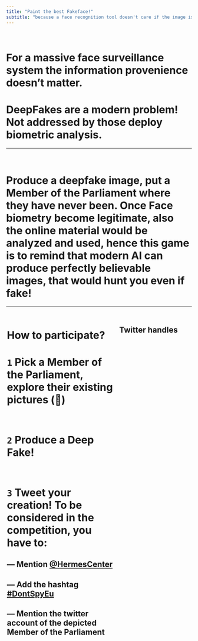 ```yaml
---
title: "Paint the best Fakeface!"
subtitle: "because a face recognition tool doesn't care if the image is actually true"
---
```


<br>

# For **a massive face surveillance system** the information provenience doesn’t matter.
# **DeepFakes are a modern problem**! Not addressed by those deploy biometric analysis.

---
<br>

# Produce a deepfake image, **put a Member of the Parliament where they have never been**. Once Face biometry become legitimate, also the online material would be analyzed and used, hence this game is to remind that modern AI can produce perfectly believable images, that would hunt you even if fake!

---

<style>
.grid-container {
  display: grid;
  justify-content: space-evenly;
  grid-template-columns: 60% 40%; /*Make the grid smaller than the container*/
  gap: 5px;
  padding: 2px;
}
.grid-container > div {
  padding: 5px 0;
}
.country--wrap {
  padding-top: 5px;
  font-size: 1.2em;
  text-align: right;
}
.mep--info {
  line-height: 1.2em;
  font-size: 0.8em;
}
.twlink {
  font-weight: 600;
}
.camera {
  font-size: 1.5em;
}
.twlink:hover {
  background-color: '#25D0C8';
  text-color: black;
}
</style>

<div class="grid-container">

  <div>
    <h1><strong>How to participate?</strong></h1>
    <h1>
      <code>1</code> Pick a Member of the Parliament, explore their existing pictures (📸)
    </h1>
    <br>
    <h1>
      <code>2</code> Produce a Deep Fake!
    </h1>
    <br>
    <h1>
      <code>3</code> 
      Tweet your creation! To be considered in the competition, you have to: 
    </h1>
    <h2>
      — <strong>Mention</strong>
      <a href="https://twitter.com/HermesCenter" target=_blank>@HermesCenter</a>
    </h2>
    <h2>
      — Add the <strong>hashtag</strong>
      <a href="https://twitter.com/search?q=%23dontspyeu" target=_blank>#DontSpyEu</a>
    </h2>
    <h2>
       — <strong>Mention</strong> the twitter account of the depicted Member of the Parliament
    </h2>
  </div>

  <div>
    <h2>Twitter handles</h2>
    <div id="twitter-container">
    </div>
  </div>

</div>

<script type="text/javascript">

function buildThing() {
    let inj ="";
    /* iterating over EUMS guarantee alphabetic order */
    _.each(EUMS, (emoji, ms) => {
        const list = blob[ms];

        inj += `<p class="country--wrap">${emoji} ${ms}`;
        _.each(list, (mep) => {
            inj += `<p class="mep--info">
               <a title="Search Images of ${mep.name}" class="camera" href="https://duckduckgo.com/?q=${mep.name}&iax=images&ia=images">📸</a>
               ${mep.name}
               <a title="Open twitter" class="twlink" href="https://www.twitter.com${mep.href}" target=_blank>${mep.twitter}</a>
            </p>`;
        });
        inj += `</p>`;
    })
    $("#twitter-container").html(inj);
}

  window.addEventListener('load', buildThing);

  const EUMS = {
    'Austria': "🇦🇹",
    'Belgium': "🇧🇪",
    'Bulgaria': "🇧🇬",
    'Croatia': "🇭🇷",
    'Cyprus': "🇨🇾",
    'Czechia': "🇨🇿",
    'Denmark': "🇩🇰",
    'Estonia': "🇪🇪",
    'Finland': "🇫🇮",
    'France': "🇫🇷",
    'Germany': "🇩🇪",
    'Greece': "🇬🇷",
    'Hungary': "🇭🇺",
    'Ireland': "🇮🇪",
    'Italy': "🇮🇹",
    'Latvia': "🇱🇻",
    'Lithuania': "🇱🇹",
    'Luxembourg': "🇱🇺",
    'Malta': "🇲🇹",
    'Netherlands': "🇳🇱",
    'Poland': "🇵🇱",
    'Portugal': "🇵🇹",
    'Romania': "🇷🇴",
    'Slovakia': "🇸🇰",
    'Slovenia': "🇸🇮",
    'Spain': "🇪🇸",
    'Sweden': "🇸🇪"
  };

const blob = {"Belgium":[{"name":"Maria ARENA","nation":"Belgium","party":"Parti Socialiste","twitter":"@Mariearenaps","href":"/Mariearenaps"},{"name":"Pascal ARIMONT","nation":"Belgium","party":"Christlich Soziale Partei","twitter":"@pascal_arimont","href":"/pascal_arimont"},{"name":"Marc BOTENGA","nation":"Belgium","party":"Parti du Travail de Belgique","twitter":"@botengam","href":"/botengam"},{"name":"Saskia BRICMONT","nation":"Belgium","party":"Ecologistes Confédérés pour l'Organisation de Luttes Originales","twitter":"@bricmontsaskia","href":"/bricmontsaskia"},{"name":"Cindy FRANSSEN","nation":"Belgium","party":"Christen-Democratisch & Vlaams","twitter":"@franssencindy","href":"/franssencindy"},{"name":"Assita KANKO","nation":"Belgium","party":"Nieuw-Vlaamse Alliantie","twitter":"@assita_kanko","href":"/assita_kanko"},{"name":"Benoît LUTGEN","nation":"Belgium","party":"Les Engagés","twitter":"@BenoitLutgen","href":"/BenoitLutgen"},{"name":"Sara MATTHIEU","nation":"Belgium","party":"Groen","twitter":"@msaraswati","href":"/msaraswati"},{"name":"Frédérique RIES","nation":"Belgium","party":"Mouvement Réformateur","twitter":"@Frederiqueries","href":"/Frederiqueries"},{"name":"Marc TARABELLA","nation":"Belgium","party":"Parti Socialiste","twitter":"@marctarabella","href":"/marctarabella"},{"name":"Tom VANDENKENDELAERE","nation":"Belgium","party":"Christen-Democratisch & Vlaams","twitter":"@tomvdkendelaere","href":"/tomvdkendelaere"},{"name":"Hilde VAUTMANS","nation":"Belgium","party":"Open Vlaamse Liberalen en Democraten","twitter":"@hildevautmans","href":"/hildevautmans"},{"name":"Guy VERHOFSTADT","nation":"Belgium","party":"Open Vlaamse Liberalen en Democraten","twitter":"@GuyVerhofstadt","href":"/GuyVerhofstadt"}],"Bulgaria":[{"name":"Asim ADEMOV","nation":"Bulgaria","party":"Citizens for European Development of Bulgaria","twitter":"@AdemovAsim","href":"/AdemovAsim"},{"name":"Angel DZHAMBAZKI","nation":"Bulgaria","party":"VMRO","twitter":"@djambazki","href":"/djambazki"},{"name":"Radan KANEV","nation":"Bulgaria","party":"Democrats for Strong Bulgaria","twitter":"@rmkanev","href":"/rmkanev"},{"name":"Andrey KOVATCHEV","nation":"Bulgaria","party":"Citizens for European Development of Bulgaria","twitter":"@andreykovatchev","href":"/andreykovatchev"},{"name":"Ilhan KYUCHYUK","nation":"Bulgaria","party":"Movement for Rights and Freedoms","twitter":"@ilhankyuchyuk","href":"/ilhankyuchyuk"},{"name":"Eva MAYDELL","nation":"Bulgaria","party":"Citizens for European Development of Bulgaria","twitter":"@EvaMaydell","href":"/EvaMaydell"},{"name":"Andrey NOVAKOV","nation":"Bulgaria","party":"Citizens for European Development of Bulgaria","twitter":"@andreynovakov","href":"/andreynovakov"},{"name":"Tsvetelina PENKOVA","nation":"Bulgaria","party":"Bulgarian Socialist Party","twitter":"@tsvetypenkova","href":"/tsvetypenkova"},{"name":"Emil RADEV","nation":"Bulgaria","party":"Citizens for European Development of Bulgaria","twitter":"@emil_radev","href":"/emil_radev"},{"name":"Sergei STANISHEV","nation":"Bulgaria","party":"Bulgarian Socialist Party","twitter":"@SergeiStanishev","href":"/SergeiStanishev"}],"Czechia":[{"name":"Martina DLABAJOVÁ","nation":"Czechia","party":"ANO 2011","twitter":"@Mdlabajova","href":"/Mdlabajova"},{"name":"Markéta GREGOROVÁ","nation":"Czechia","party":"PIRÁTI","twitter":"@MarketkaG","href":"/MarketkaG"},{"name":"Ondřej KNOTEK","nation":"Czechia","party":"ANO 2011","twitter":"@KnotekOndrej","href":"/KnotekOndrej"},{"name":"Marcel KOLAJA","nation":"Czechia","party":"PIRÁTI","twitter":"@piratkolaja","href":"/piratkolaja"},{"name":"Luděk NIEDERMAYER","nation":"Czechia","party":"TOP 09 a Starostové","twitter":"@LudekNie","href":"/LudekNie"},{"name":"Mikuláš PEKSA","nation":"Czechia","party":"PIRÁTI","twitter":"@vonpecka","href":"/vonpecka"},{"name":"Stanislav POLČÁK","nation":"Czechia","party":"Starostové a nezávisli","twitter":"@stanislavpolcak","href":"/stanislavpolcak"},{"name":"Jiří POSPÍŠIL","nation":"Czechia","party":"TOP 09 a Starostové","twitter":"@Pospisil_Jiri","href":"/Pospisil_Jiri"},{"name":"Michaela ŠOJDROVÁ","nation":"Czechia","party":"Křesťanská a demokratická unie - Československá strana lidová","twitter":"@msojdrova","href":"/msojdrova"},{"name":"Alexandr VONDRA","nation":"Czechia","party":"Občanská demokratická strana","twitter":"@alexandrvondra","href":"/alexandrvondra"},{"name":"Veronika VRECIONOVÁ","nation":"Czechia","party":"Občanská demokratická strana","twitter":"@vrecionova","href":"/vrecionova"},{"name":"Jan ZAHRADIL","nation":"Czechia","party":"Občanská demokratická strana","twitter":"@ZahradilJan","href":"/ZahradilJan"},{"name":"Tomáš ZDECHOVSKÝ","nation":"Czechia","party":"Křesťanská a demokratická unie - Československá strana lidová","twitter":"@TomasZdechovsky","href":"/TomasZdechovsky"}],"Denmark":[{"name":"Margrete AUKEN","nation":"Denmark","party":"Socialistisk Folkeparti","twitter":"@MargreteAuken","href":"/MargreteAuken"},{"name":"Niels FUGLSANG","nation":"Denmark","party":"Socialdemokratiet","twitter":"@NielsFuglsang","href":"/NielsFuglsang"},{"name":"Morten LØKKEGAARD","nation":"Denmark","party":"Venstre, Danmarks Liberale Parti","twitter":"@loekkegaard_mep","href":"/loekkegaard_mep"},{"name":"Karen MELCHIOR","nation":"Denmark","party":"Independent","twitter":"@karmel80","href":"/karmel80"},{"name":"Kira Marie PETER-HANSEN","nation":"Denmark","party":"Socialistisk Folkeparti","twitter":"@kira_mph","href":"/kira_mph"},{"name":"Morten PETERSEN","nation":"Denmark","party":"Det Radikale Venstre","twitter":"@mortenhelveg","href":"/mortenhelveg"},{"name":"Christel SCHALDEMOSE","nation":"Denmark","party":"Socialdemokratiet","twitter":"@SchaldemoseMEP","href":"/SchaldemoseMEP"},{"name":"Nikolaj VILLUMSEN","nation":"Denmark","party":"Enhedslisten","twitter":"@nvillumsen","href":"/nvillumsen"},{"name":"Marianne VIND","nation":"Denmark","party":"Socialdemokratiet","twitter":"@mariannevind","href":"/mariannevind"},{"name":"Anders VISTISEN","nation":"Denmark","party":"Dansk Folkeparti","twitter":"@andersvistisen","href":"/andersvistisen"},{"name":"Pernille WEISS","nation":"Denmark","party":"Det Konservative Folkeparti","twitter":"@WeissPernille","href":"/WeissPernille"}],"Germany":[{"name":"Christine ANDERSON","nation":"Germany","party":"Alternative für Deutschland","twitter":"@andersonafdmdep","href":"/andersonafdmdep"},{"name":"Rasmus ANDRESEN","nation":"Germany","party":"Bündnis 90/Die Grünen","twitter":"@RasmusAndresen","href":"/RasmusAndresen"},{"name":"Katarina BARLEY","nation":"Germany","party":"Sozialdemokratische Partei Deutschlands","twitter":"@KATARINABARLEY","href":"/KATARINABARLEY"},{"name":"Gunnar BECK","nation":"Germany","party":"Alternative für Deutschland","twitter":"@gunnar_beck","href":"/gunnar_beck"},{"name":"Nicola BEER","nation":"Germany","party":"Freie Demokratische Partei","twitter":"@nicolabeerfdp","href":"/nicolabeerfdp"},{"name":"Hildegard BENTELE","nation":"Germany","party":"Christlich Demokratische Union Deutschlands","twitter":"@hildebentele","href":"/hildebentele"},{"name":"Lars Patrick BERG","nation":"Germany","party":"Bündnis Deutschland","twitter":"@L_P_Berg","href":"/L_P_Berg"},{"name":"Stefan BERGER","nation":"Germany","party":"Christlich Demokratische Union Deutschlands","twitter":"@DrStefanBerger","href":"/DrStefanBerger"},{"name":"Michael BLOSS","nation":"Germany","party":"Bündnis 90/Die Grünen","twitter":"@micha_bloss","href":"/micha_bloss"},{"name":"Damian BOESELAGER","nation":"Germany","party":"Volt","twitter":"@d_boeselager","href":"/d_boeselager"},{"name":"Karolin BRAUNSBERGER-REINHOLD","nation":"Germany","party":"Christlich Demokratische Union Deutschlands","twitter":"@kbr_europa","href":"/kbr_europa"},{"name":"Patrick BREYER","nation":"Germany","party":"Piratenpartei Deutschland","twitter":"@echo_pbreyer","href":"/echo_pbreyer"},{"name":"Delara BURKHARDT","nation":"Germany","party":"Sozialdemokratische Partei Deutschlands","twitter":"@delarabur","href":"/delarabur"},{"name":"Martin BUSCHMANN","nation":"Germany","party":"Independent","twitter":"@buschmannmartin","href":"/buschmannmartin"},{"name":"Daniel CASPARY","nation":"Germany","party":"Christlich Demokratische Union Deutschlands","twitter":"@caspary","href":"/caspary"},{"name":"Anna CAVAZZINI","nation":"Germany","party":"Bündnis 90/Die Grünen","twitter":"@anna_cavazzini","href":"/anna_cavazzini"},{"name":"Özlem DEMIREL","nation":"Germany","party":"DIE LINKE.","twitter":"@oezlemademirel","href":"/oezlemademirel"},{"name":"Christian DOLESCHAL","nation":"Germany","party":"Christlich-Soziale Union in Bayern e.V.","twitter":"@doleschal","href":"/doleschal"},{"name":"Lena DÜPONT","nation":"Germany","party":"Christlich Demokratische Union Deutschlands","twitter":"@lenaduepontmdep","href":"/lenaduepontmdep"},{"name":"Matthias ECKE","nation":"Germany","party":"Sozialdemokratische Partei Deutschlands","twitter":"@MattEcke","href":"/MattEcke"},{"name":"Christian EHLER","nation":"Germany","party":"Christlich Demokratische Union Deutschlands","twitter":"@mep_ehler","href":"/mep_ehler"},{"name":"Cornelia ERNST","nation":"Germany","party":"DIE LINKE.","twitter":"@ernstcornelia","href":"/ernstcornelia"},{"name":"Engin EROGLU","nation":"Germany","party":"Freie Wähler","twitter":"@engineroglu_fw","href":"/engineroglu_fw"},{"name":"Ismail ERTUG","nation":"Germany","party":"Sozialdemokratische Partei Deutschlands","twitter":"@IsmailErtug","href":"/IsmailErtug"},{"name":"Markus FERBER","nation":"Germany","party":"Christlich-Soziale Union in Bayern e.V.","twitter":"@MarkusFerber","href":"/MarkusFerber"},{"name":"Romeo FRANZ","nation":"Germany","party":"Bündnis 90/Die Grünen","twitter":"@romeofranz1","href":"/romeofranz1"},{"name":"Daniel FREUND","nation":"Germany","party":"Bündnis 90/Die Grünen","twitter":"@daniel_freund","href":"/daniel_freund"},{"name":"Michael GAHLER","nation":"Germany","party":"Christlich Demokratische Union Deutschlands","twitter":"@gahler_michael","href":"/gahler_michael"},{"name":"Malte GALLÉE","nation":"Germany","party":"Bündnis 90/Die Grünen","twitter":"@galleerie","href":"/galleerie"},{"name":"Alexandra GEESE","nation":"Germany","party":"Bündnis 90/Die Grünen","twitter":"@alexandrageese","href":"/alexandrageese"},{"name":"Helmut GEUKING","nation":"Germany","party":"Familien-Partei Deutschlands","twitter":"@GeukingHelmut","href":"/GeukingHelmut"},{"name":"Andreas GLÜCK","nation":"Germany","party":"Freie Demokratische Partei","twitter":"@andi_glueck","href":"/andi_glueck"},{"name":"Svenja HAHN","nation":"Germany","party":"Freie Demokratische Partei","twitter":"@svenja_hahn","href":"/svenja_hahn"},{"name":"Henrike HAHN","nation":"Germany","party":"Bündnis 90/Die Grünen","twitter":"@henrikehahn","href":"/henrikehahn"},{"name":"Martin HÄUSLING","nation":"Germany","party":"Bündnis 90/Die Grünen","twitter":"@MartinHaeusling","href":"/MartinHaeusling"},{"name":"Monika HOHLMEIER","nation":"Germany","party":"Christlich-Soziale Union in Bayern e.V.","twitter":"@mhohlmeier","href":"/mhohlmeier"},{"name":"Peter JAHR","nation":"Germany","party":"Christlich Demokratische Union Deutschlands","twitter":"@peter_jahr","href":"/peter_jahr"},{"name":"Ska KELLER","nation":"Germany","party":"Bündnis 90/Die Grünen","twitter":"@SkaKeller","href":"/SkaKeller"},{"name":"Moritz KÖRNER","nation":"Germany","party":"Freie Demokratische Partei","twitter":"@moritzkoerner","href":"/moritzkoerner"},{"name":"Maximilian KRAH","nation":"Germany","party":"Alternative für Deutschland","twitter":"@krahmax","href":"/krahmax"},{"name":"Joachim KUHS","nation":"Germany","party":"Alternative für Deutschland","twitter":"@joachim_kuhs","href":"/joachim_kuhs"},{"name":"Sergey LAGODINSKY","nation":"Germany","party":"Bündnis 90/Die Grünen","twitter":"@slagodinsky","href":"/slagodinsky"},{"name":"Bernd LANGE","nation":"Germany","party":"Sozialdemokratische Partei Deutschlands","twitter":"@berndlange","href":"/berndlange"},{"name":"Katrin LANGENSIEPEN","nation":"Germany","party":"Bündnis 90/Die Grünen","twitter":"@k_langensiepen","href":"/k_langensiepen"},{"name":"Peter LIESE","nation":"Germany","party":"Christlich Demokratische Union Deutschlands","twitter":"@peterliese","href":"/peterliese"},{"name":"Norbert LINS","nation":"Germany","party":"Christlich Demokratische Union Deutschlands","twitter":"@linsnorbert/","href":"/linsnorbert/"},{"name":"Karsten LUCKE","nation":"Germany","party":"Sozialdemokratische Partei Deutschlands","twitter":"@karstenlucke","href":"/karstenlucke"},{"name":"David McALLISTER","nation":"Germany","party":"Christlich Demokratische Union Deutschlands","twitter":"@davidmcallister","href":"/davidmcallister"},{"name":"Erik MARQUARDT","nation":"Germany","party":"Bündnis 90/Die Grünen","twitter":"@erikmarquardt","href":"/erikmarquardt"},{"name":"Martina MICHELS","nation":"Germany","party":"DIE LINKE.","twitter":"@martina_michels","href":"/martina_michels"},{"name":"Ulrike MÜLLER","nation":"Germany","party":"Freie Wähler","twitter":"@ulimuellermdep","href":"/ulimuellermdep"},{"name":"Hannah NEUMANN","nation":"Germany","party":"Bündnis 90/Die Grünen","twitter":"@HNeumannMEP","href":"/HNeumannMEP"},{"name":"Angelika NIEBLER","nation":"Germany","party":"Christlich-Soziale Union in Bayern e.V.","twitter":"@ANiebler","href":"/ANiebler"},{"name":"Niklas NIENAß","nation":"Germany","party":"Bündnis 90/Die Grünen","twitter":"@nnienass","href":"/nnienass"},{"name":"Jan-Christoph OETJEN","nation":"Germany","party":"Freie Demokratische Partei","twitter":"@jcoetjen","href":"/jcoetjen"},{"name":"Jutta PAULUS","nation":"Germany","party":"Bündnis 90/Die Grünen","twitter":"@juttapaulusrlp","href":"/juttapaulusrlp"},{"name":"Markus PIEPER","nation":"Germany","party":"Christlich Demokratische Union Deutschlands","twitter":"@markuspiepermep","href":"/markuspiepermep"},{"name":"Dennis RADTKE","nation":"Germany","party":"Christlich Demokratische Union Deutschlands","twitter":"@RadtkeMdEP","href":"/RadtkeMdEP"},{"name":"Terry REINTKE","nation":"Germany","party":"Bündnis 90/Die Grünen","twitter":"@TerryReintke","href":"/TerryReintke"},{"name":"Manuela RIPA","nation":"Germany","party":"Ökologisch-Demokratische Partei","twitter":"@RipaManuela","href":"/RipaManuela"},{"name":"Christine SCHNEIDER","nation":"Germany","party":"Christlich Demokratische Union Deutschlands","twitter":"@chschneider","href":"/chschneider"},{"name":"Helmut SCHOLZ","nation":"Germany","party":"DIE LINKE.","twitter":"@HelmutScholzMEP","href":"/HelmutScholzMEP"},{"name":"Andreas SCHWAB","nation":"Germany","party":"Christlich Demokratische Union Deutschlands","twitter":"@Andreas_Schwab","href":"/Andreas_Schwab"},{"name":"Nico SEMSROTT","nation":"Germany","party":"Independent","twitter":"@nicosemsrott","href":"/nicosemsrott"},{"name":"Sven SIMON","nation":"Germany","party":"Christlich Demokratische Union Deutschlands","twitter":"@svensimon","href":"/svensimon"},{"name":"Birgit SIPPEL","nation":"Germany","party":"Sozialdemokratische Partei Deutschlands","twitter":"@BirgitSippelMEP","href":"/BirgitSippelMEP"},{"name":"Martin SONNEBORN","nation":"Germany","party":"Die PARTEI","twitter":"@MartinSonneborn","href":"/MartinSonneborn"},{"name":"Sabine VERHEYEN","nation":"Germany","party":"Christlich Demokratische Union Deutschlands","twitter":"@sabineverheyen","href":"/sabineverheyen"},{"name":"Viola VON CRAMON-TAUBADEL","nation":"Germany","party":"Bündnis 90/Die Grünen","twitter":"@violavoncramon","href":"/violavoncramon"},{"name":"Axel VOSS","nation":"Germany","party":"Christlich Demokratische Union Deutschlands","twitter":"@AxelVossMdEP","href":"/AxelVossMdEP"},{"name":"Marion WALSMANN","nation":"Germany","party":"Christlich Demokratische Union Deutschlands","twitter":"@marionwalsmann","href":"/marionwalsmann"},{"name":"Manfred WEBER","nation":"Germany","party":"Christlich-Soziale Union in Bayern e.V.","twitter":"@ManfredWeber","href":"/ManfredWeber"},{"name":"Tiemo WÖLKEN","nation":"Germany","party":"Sozialdemokratische Partei Deutschlands","twitter":"@woelken","href":"/woelken"}],"Estonia":[{"name":"Andrus ANSIP","nation":"Estonia","party":"Eesti Reformierakond","twitter":"@Ansip_EU","href":"/Ansip_EU"},{"name":"Jaak MADISON","nation":"Estonia","party":"Eesti Konservatiivne Rahvaerakond","twitter":"@jaakmadison","href":"/jaakmadison"},{"name":"Urmas PAET","nation":"Estonia","party":"Eesti Reformierakond","twitter":"@urmaspaet","href":"/urmaspaet"},{"name":"Yana TOOM","nation":"Estonia","party":"Eesti Keskerakond","twitter":"@yanatoom","href":"/yanatoom"}],"Ireland":[{"name":"Deirdre CLUNE","nation":"Ireland","party":"Fine Gael Party","twitter":"@deirdreclunemep","href":"/deirdreclunemep"},{"name":"Ciarán CUFFE","nation":"Ireland","party":"Green Party","twitter":"@ciarancuffe","href":"/ciarancuffe"},{"name":"Frances FITZGERALD","nation":"Ireland","party":"Fine Gael Party","twitter":"@FitzgeraldFrncs","href":"/FitzgeraldFrncs"},{"name":"Luke Ming FLANAGAN","nation":"Ireland","party":"Independent","twitter":"@lukeming","href":"/lukeming"},{"name":"Seán KELLY","nation":"Ireland","party":"Fine Gael Party","twitter":"@SeanKellyMEP","href":"/SeanKellyMEP"},{"name":"Chris MACMANUS","nation":"Ireland","party":"Sinn Féin","twitter":"@macmanuschris","href":"/macmanuschris"},{"name":"Colm MARKEY","nation":"Ireland","party":"Fine Gael Party","twitter":"@colmmarkey","href":"/colmmarkey"},{"name":"Grace O'SULLIVAN","nation":"Ireland","party":"Green Party","twitter":"@graceosllvn","href":"/graceosllvn"},{"name":"Mick WALLACE","nation":"Ireland","party":"Independents for change","twitter":"@wallacemick","href":"/wallacemick"},{"name":"Maria WALSH","nation":"Ireland","party":"Fine Gael Party","twitter":"@mariawalsheu","href":"/mariawalsheu"}],"Greece":[{"name":"Nikos ANDROULAKIS","nation":"Greece","party":"PASOK-KINAL","twitter":"@androulakisnick","href":"/androulakisnick"},{"name":"Anna-Michelle ASIMAKOPOULOU","nation":"Greece","party":"Nea Demokratia","twitter":"@annaasimakopoul","href":"/annaasimakopoul"},{"name":"Emmanouil FRAGKOS","nation":"Greece","party":"Elliniki Lusi-Greek Solution","twitter":"@e_fragkos","href":"/e_fragkos"},{"name":"Alexis GEORGOULIS","nation":"Greece","party":"Coalition of the Radical Left","twitter":"@AlexisMep","href":"/AlexisMep"},{"name":"Eva KAILI","nation":"Greece","party":"Independent","twitter":"@EvaKaili","href":"/EvaKaili"},{"name":"Manolis KEFALOGIANNIS","nation":"Greece","party":"Nea Demokratia","twitter":"@M_Kefalogiannis","href":"/M_Kefalogiannis"},{"name":"Petros KOKKALIS","nation":"Greece","party":"Coalition of the Radical Left","twitter":"@PetrosKokkalis","href":"/PetrosKokkalis"},{"name":"Stelios KOULOGLOU","nation":"Greece","party":"Coalition of the Radical Left","twitter":"@SteliosKoul","href":"/SteliosKoul"},{"name":"Elena KOUNTOURA","nation":"Greece","party":"Coalition of the Radical Left","twitter":"@ElenaKountoura","href":"/ElenaKountoura"},{"name":"Stelios KYMPOUROPOULOS","nation":"Greece","party":"Nea Demokratia","twitter":"@kympouropoulos","href":"/kympouropoulos"},{"name":"Georgios KYRTSOS","nation":"Greece","party":"Independent","twitter":"@GiorgosKyrtsos","href":"/GiorgosKyrtsos"},{"name":"Ioannis LAGOS","nation":"Greece","party":"Independent","twitter":"@iwlagos","href":"/iwlagos"},{"name":"Vangelis MEIMARAKIS","nation":"Greece","party":"Nea Demokratia","twitter":"@v_meimarakis","href":"/v_meimarakis"},{"name":"Dimitrios PAPADIMOULIS","nation":"Greece","party":"Coalition of the Radical Left","twitter":"@papadimoulis","href":"/papadimoulis"},{"name":"Maria SPYRAKI","nation":"Greece","party":"Nea Demokratia","twitter":"@MariaSpyraki","href":"/MariaSpyraki"},{"name":"Elissavet VOZEMBERG-VRIONIDI","nation":"Greece","party":"Nea Demokratia","twitter":"@vozemberg","href":"/vozemberg"}],"Spain":[{"name":"Clara AGUILERA","nation":"Spain","party":"Partido Socialista Obrero Español","twitter":"@ClaraAguilera7","href":"/ClaraAguilera7"},{"name":"José Ramón BAUZÁ DÍAZ","nation":"Spain","party":"Ciudadanos – Partido de la Ciudadanía","twitter":"@jrbauza","href":"/jrbauza"},{"name":"Isabel BENJUMEA BENJUMEA","nation":"Spain","party":"Partido Popular","twitter":"@IsabelBenjumea","href":"/IsabelBenjumea"},{"name":"Izaskun BILBAO BARANDICA","nation":"Spain","party":"Partido Nacionalista Vasco","twitter":"@IzaskunBilbaoB","href":"/IzaskunBilbaoB"},{"name":"Jorge BUXADÉ VILLALBA","nation":"Spain","party":"VOX","twitter":"@jorgebuxade","href":"/jorgebuxade"},{"name":"Jordi CAÑAS","nation":"Spain","party":"Ciudadanos – Partido de la Ciudadanía","twitter":"@jordi_canyas","href":"/jordi_canyas"},{"name":"Pilar del CASTILLO VERA","nation":"Spain","party":"Partido Popular","twitter":"@delcastillop","href":"/delcastillop"},{"name":"Antoni COMÍN I OLIVERES","nation":"Spain","party":"Junts per Catalunya - Lliures per Europa","twitter":"@toni_comin","href":"/toni_comin"},{"name":"Estrella DURÁ FERRANDIS","nation":"Spain","party":"Partido Socialista Obrero Español","twitter":"@estrella_dura","href":"/estrella_dura"},{"name":"Jonás FERNÁNDEZ","nation":"Spain","party":"Partido Socialista Obrero Español","twitter":"@jonasfernandez","href":"/jonasfernandez"},{"name":"Lina GÁLVEZ MUÑOZ","nation":"Spain","party":"Partido Socialista Obrero Español","twitter":"@linagalvezmunoz","href":"/linagalvezmunoz"},{"name":"Ibán GARCÍA DEL BLANCO","nation":"Spain","party":"Partido Socialista Obrero Español","twitter":"@Ibangarciadb","href":"/Ibangarciadb"},{"name":"José Manuel GARCÍA-MARGALLO Y MARFIL","nation":"Spain","party":"Partido Popular","twitter":"@MargalloJm","href":"/MargalloJm"},{"name":"Iratxe GARCÍA PÉREZ","nation":"Spain","party":"Partido Socialista Obrero Español","twitter":"@IratxeGarper","href":"/IratxeGarper"},{"name":"Eider GARDIAZABAL RUBIAL","nation":"Spain","party":"Partido Socialista Obrero Español","twitter":"@EGardiazabal","href":"/EGardiazabal"},{"name":"Mónica Silvana GONZÁLEZ","nation":"Spain","party":"Partido Socialista Obrero Español","twitter":"@MonicaSilvanaG","href":"/MonicaSilvanaG"},{"name":"Nicolás GONZÁLEZ CASARES","nation":"Spain","party":"Partido Socialista Obrero Español","twitter":"@nicogoncas","href":"/nicogoncas"},{"name":"Esteban GONZÁLEZ PONS","nation":"Spain","party":"Partido Popular","twitter":"@gonzalezpons","href":"/gonzalezpons"},{"name":"Alicia HOMS GINEL","nation":"Spain","party":"Partido Socialista Obrero Español","twitter":"@aliciahoms","href":"/aliciahoms"},{"name":"Javi LÓPEZ","nation":"Spain","party":"Partit dels Socialistes de Catalunya","twitter":"@javilopezEU","href":"/javilopezEU"},{"name":"Juan Fernando LÓPEZ AGUILAR","nation":"Spain","party":"Partido Socialista Obrero Español","twitter":"@JFLopezAguilar","href":"/JFLopezAguilar"},{"name":"Leopoldo LÓPEZ GIL","nation":"Spain","party":"Partido Popular","twitter":"@LeopoldoLopezG","href":"/LeopoldoLopezG"},{"name":"Antonio LÓPEZ-ISTÚRIZ WHITE","nation":"Spain","party":"Partido Popular","twitter":"@TonoEPP","href":"/TonoEPP"},{"name":"César LUENA","nation":"Spain","party":"Partido Socialista Obrero Español","twitter":"@cesarluena","href":"/cesarluena"},{"name":"Cristina MAESTRE MARTÍN DE ALMAGRO","nation":"Spain","party":"Partido Socialista Obrero Español","twitter":"@crismaestre","href":"/crismaestre"},{"name":"Adriana MALDONADO LÓPEZ","nation":"Spain","party":"Partido Socialista Obrero Español","twitter":"@_AMaldonado_","href":"/_AMaldonado_"},{"name":"Gabriel MATO","nation":"Spain","party":"Partido Popular","twitter":"@GabrielMatoA","href":"/GabrielMatoA"},{"name":"Francisco José MILLÁN MON","nation":"Spain","party":"Partido Popular","twitter":"@pacomillanmon","href":"/pacomillanmon"},{"name":"Ana MIRANDA","nation":"Spain","party":"Bloque Nacionalista Galego","twitter":"@anamirandapaz","href":"/anamirandapaz"},{"name":"Dolors MONTSERRAT","nation":"Spain","party":"Partido Popular","twitter":"@dolorsmm","href":"/dolorsmm"},{"name":"Maite PAGAZAURTUNDÚA","nation":"Spain","party":"Delegación Ciudadanos Europeos","twitter":"@maitepagaza","href":"/maitepagaza"},{"name":"Manu PINEDA","nation":"Spain","party":"Izquierda Unida","twitter":"@manu_abu_carlos","href":"/manu_abu_carlos"},{"name":"Clara PONSATÍ OBIOLS","nation":"Spain","party":"Junts per Catalunya - Lliures per Europa","twitter":"@claraponsati","href":"/claraponsati"},{"name":"Carles PUIGDEMONT I CASAMAJÓ","nation":"Spain","party":"Junts per Catalunya - Lliures per Europa","twitter":"@KRLS","href":"/KRLS"},{"name":"Sira REGO","nation":"Spain","party":"Izquierda Unida","twitter":"@sirarego","href":"/sirarego"},{"name":"Diana RIBA I GINER","nation":"Spain","party":"Esquerra Republicana de Catalunya","twitter":"@DianaRibaGiner","href":"/DianaRibaGiner"},{"name":"Inma RODRÍGUEZ-PIÑERO","nation":"Spain","party":"Partido Socialista Obrero Español","twitter":"@RodriguezPinero","href":"/RodriguezPinero"},{"name":"María Soraya RODRÍGUEZ RAMOS","nation":"Spain","party":"Ciudadanos – Partido de la Ciudadanía","twitter":"@sorayarr_","href":"/sorayarr_"},{"name":"Marcos ROS SEMPERE","nation":"Spain","party":"Partido Socialista Obrero Español","twitter":"@mrossemp","href":"/mrossemp"},{"name":"Domènec RUIZ DEVESA","nation":"Spain","party":"Partido Socialista Obrero Español","twitter":"@domenecd","href":"/domenecd"},{"name":"Nacho SÁNCHEZ AMOR","nation":"Spain","party":"Partido Socialista Obrero Español","twitter":"@NachoSAmor","href":"/NachoSAmor"},{"name":"Jordi SOLÉ","nation":"Spain","party":"Esquerra Republicana de Catalunya","twitter":"@jordisolef","href":"/jordisolef"},{"name":"Susana SOLÍS PÉREZ","nation":"Spain","party":"Ciudadanos – Partido de la Ciudadanía","twitter":"@susanasolisp","href":"/susanasolisp"},{"name":"Hermann TERTSCH","nation":"Spain","party":"VOX","twitter":"@hermanntertsch","href":"/hermanntertsch"},{"name":"Miguel URBÁN CRESPO","nation":"Spain","party":"ANTICAPITALISTAS","twitter":"@MiguelUrban","href":"/MiguelUrban"},{"name":"Ernest URTASUN","nation":"Spain","party":"Catalunya en Comú","twitter":"@ernesturtasun","href":"/ernesturtasun"},{"name":"Idoia VILLANUEVA RUIZ","nation":"Spain","party":"PODEMOS","twitter":"@idoiavr","href":"/idoiavr"},{"name":"Adrián VÁZQUEZ LÁZARA","nation":"Spain","party":"Ciudadanos – Partido de la Ciudadanía","twitter":"@adrianvl1982","href":"/adrianvl1982"},{"name":"Javier ZARZALEJOS","nation":"Spain","party":"Partido Popular","twitter":"@fzarzalejos","href":"/fzarzalejos"},{"name":"Juan Ignacio ZOIDO ÁLVAREZ","nation":"Spain","party":"Partido Popular","twitter":"@zoidoji","href":"/zoidoji"}],"France":[{"name":"Eric ANDRIEU","nation":"France","party":"Parti socialiste","twitter":"@Eric_Andrieu","href":"/Eric_Andrieu"},{"name":"Manon AUBRY","nation":"France","party":"La France Insoumise","twitter":"@manonaubryfr","href":"/manonaubryfr"},{"name":"Jordan BARDELLA","nation":"France","party":"Rassemblement national","twitter":"@J_Bardella","href":"/J_Bardella"},{"name":"Nicolas BAY","nation":"France","party":"Reconquête!","twitter":"@NicolasBay_","href":"/NicolasBay_"},{"name":"Aurélia BEIGNEUX","nation":"France","party":"Rassemblement national","twitter":"@aureliabeigneux","href":"/aureliabeigneux"},{"name":"François-Xavier BELLAMY","nation":"France","party":"Les Républicains","twitter":"@fxbellamy","href":"/fxbellamy"},{"name":"Stéphane BIJOUX","nation":"France","party":"La République en marche","twitter":"@StephaneBIJOUX","href":"/StephaneBIJOUX"},{"name":"Dominique BILDE","nation":"France","party":"Rassemblement national","twitter":"@dominiquebilde","href":"/dominiquebilde"},{"name":"Benoît BITEAU","nation":"France","party":"Europe Écologie","twitter":"@benoitbiteau","href":"/benoitbiteau"},{"name":"Gilles BOYER","nation":"France","party":"Horizons","twitter":"@gillesboyer","href":"/gillesboyer"},{"name":"Annika BRUNA","nation":"France","party":"Rassemblement national","twitter":"@annikabrunaue","href":"/annikabrunaue"},{"name":"Sylvie BRUNET","nation":"France","party":"Mouvement Démocrate","twitter":"@syl_brunet","href":"/syl_brunet"},{"name":"Pascal CANFIN","nation":"France","party":"Liste Renaissance","twitter":"@pcanfin","href":"/pcanfin"},{"name":"Damien CARÊME","nation":"France","party":"Europe Écologie","twitter":"@damiencareme","href":"/damiencareme"},{"name":"Catherine CHABAUD","nation":"France","party":"Mouvement Démocrate","twitter":"@CathChabaud","href":"/CathChabaud"},{"name":"Leila CHAIBI","nation":"France","party":"La France Insoumise","twitter":"@leilachaibi","href":"/leilachaibi"},{"name":"Ilana CICUREL","nation":"France","party":"Liste Renaissance","twitter":"@ilanacicurelrem","href":"/ilanacicurelrem"},{"name":"Nathalie COLIN-OESTERLÉ","nation":"France","party":"Les centristes","twitter":"@ncolin_oesterle","href":"/ncolin_oesterle"},{"name":"Gilbert COLLARD","nation":"France","party":"Reconquête!","twitter":"@GilbertCollard","href":"/GilbertCollard"},{"name":"David CORMAND","nation":"France","party":"Europe Écologie","twitter":"@DavidCormand","href":"/DavidCormand"},{"name":"Arnaud DANJEAN","nation":"France","party":"Les Républicains","twitter":"@ArnaudDanjean","href":"/ArnaudDanjean"},{"name":"Jérémy DECERLE","nation":"France","party":"Liste L'Europe Ensemble","twitter":"@JDecerle","href":"/JDecerle"},{"name":"Gwendoline DELBOS-CORFIELD","nation":"France","party":"Europe Écologie","twitter":"@gdelboscorfield","href":"/gdelboscorfield"},{"name":"Karima DELLI","nation":"France","party":"Europe Écologie","twitter":"@KarimaDelli","href":"/KarimaDelli"},{"name":"Geoffroy DIDIER","nation":"France","party":"Les Républicains","twitter":"@geoffroydidier","href":"/geoffroydidier"},{"name":"Agnès EVREN","nation":"France","party":"Les Républicains","twitter":"@agnesevren","href":"/agnesevren"},{"name":"Laurence FARRENG","nation":"France","party":"Mouvement Démocrate","twitter":"@laurencefarreng","href":"/laurencefarreng"},{"name":"Raphaël GLUCKSMANN","nation":"France","party":"Place publique","twitter":"@rglucks1","href":"/rglucks1"},{"name":"Catherine GRISET","nation":"France","party":"Rassemblement national","twitter":"@GrisetCatherine","href":"/GrisetCatherine"},{"name":"Christophe GRUDLER","nation":"France","party":"Mouvement Démocrate","twitter":"@grudlerch","href":"/grudlerch"},{"name":"Bernard GUETTA","nation":"France","party":"Liste Renaissance","twitter":"@guetta_en","href":"/guetta_en"},{"name":"Valérie HAYER","nation":"France","party":"Renaissance","twitter":"@valeriehayer","href":"/valeriehayer"},{"name":"Brice HORTEFEUX","nation":"France","party":"Les Républicains","twitter":"@bricehortefeux","href":"/bricehortefeux"},{"name":"Yannick JADOT","nation":"France","party":"Europe Écologie","twitter":"@yjadot","href":"/yjadot"},{"name":"Jean-François JALKH","nation":"France","party":"Rassemblement national","twitter":"@JFJalkh","href":"/JFJalkh"},{"name":"France JAMET","nation":"France","party":"Rassemblement national","twitter":"@francejamet","href":"/francejamet"},{"name":"Virginie JORON","nation":"France","party":"Rassemblement national","twitter":"@v_joron","href":"/v_joron"},{"name":"Pierre KARLESKIND","nation":"France","party":"La République en marche","twitter":"@Pierre_Ka","href":"/Pierre_Ka"},{"name":"Fabienne KELLER","nation":"France","party":"Agir - La Droite constructive","twitter":"@fabienne_keller","href":"/fabienne_keller"},{"name":"Jean-Lin LACAPELLE","nation":"France","party":"Rassemblement national","twitter":"@jllacapelle","href":"/jllacapelle"},{"name":"Aurore LALUCQ","nation":"France","party":"Place publique","twitter":"@AuroreLalucq","href":"/AuroreLalucq"},{"name":"Pierre LARROUTUROU","nation":"France","party":"Nouvelle Donne","twitter":"@larrouturou","href":"/larrouturou"},{"name":"Gilles LEBRETON","nation":"France","party":"Rassemblement national","twitter":"@gilles_lebreton","href":"/gilles_lebreton"},{"name":"Emmanuel MAUREL","nation":"France","party":"Gauche républicaine et socialiste","twitter":"@emmanuelmaurel","href":"/emmanuelmaurel"},{"name":"Nadine MORANO","nation":"France","party":"Les Républicains","twitter":"@nadine__morano","href":"/nadine__morano"},{"name":"Younous OMARJEE","nation":"France","party":"La France Insoumise","twitter":"@younousomarjee","href":"/younousomarjee"},{"name":"Max ORVILLE","nation":"France","party":"Mouvement Démocrate","twitter":"@max_orville","href":"/max_orville"},{"name":"Maxette PIRBAKAS","nation":"France","party":"Indépendant","twitter":"@MaxettePirbakas","href":"/MaxettePirbakas"},{"name":"Dominique RIQUET","nation":"France","party":"Mouvement Radical Social-Libéral","twitter":"@DominiqueRiquet","href":"/DominiqueRiquet"},{"name":"Michèle RIVASI","nation":"France","party":"Europe Écologie","twitter":"@michelerivasi","href":"/michelerivasi"},{"name":"Jérôme RIVIÈRE","nation":"France","party":"Reconquête!","twitter":"@jerome_riviere","href":"/jerome_riviere"},{"name":"Caroline ROOSE","nation":"France","party":"Europe Écologie","twitter":"@CarolineRooseEU","href":"/CarolineRooseEU"},{"name":"André ROUGÉ","nation":"France","party":"Rassemblement national","twitter":"@AndreRougeOff","href":"/AndreRougeOff"},{"name":"Anne SANDER","nation":"France","party":"Les Républicains","twitter":"@AnneSanderElue","href":"/AnneSanderElue"},{"name":"Mounir SATOURI","nation":"France","party":"Europe Écologie","twitter":"@mounirsatouri","href":"/mounirsatouri"},{"name":"Stéphane SÉJOURNÉ","nation":"France","party":"La République en marche","twitter":"@steph_sejourne","href":"/steph_sejourne"},{"name":"Marie TOUSSAINT","nation":"France","party":"Europe Écologie","twitter":"@marietouss1","href":"/marietouss1"},{"name":"Marie-Pierre VEDRENNE","nation":"France","party":"Mouvement Démocrate","twitter":"@mariepierrev","href":"/mariepierrev"},{"name":"Salima YENBOU","nation":"France","party":"Renaissance","twitter":"@salima_yenbou","href":"/salima_yenbou"},{"name":"Stéphanie YON-COURTIN","nation":"France","party":"Liste Renaissance","twitter":"@s_yoncourtin","href":"/s_yoncourtin"}],"Croatia":[{"name":"Biljana BORZAN","nation":"Croatia","party":"Socijaldemokratska partija Hrvatske","twitter":"@BiljanaBorzan","href":"/BiljanaBorzan"},{"name":"Sunčana GLAVAK","nation":"Croatia","party":"Hrvatska demokratska zajednica","twitter":"@SuncanaGlavak","href":"/SuncanaGlavak"},{"name":"Romana JERKOVIĆ","nation":"Croatia","party":"Socijaldemokratska partija Hrvatske","twitter":"@JerkovicRomana","href":"/JerkovicRomana"},{"name":"Predrag Fred MATIĆ","nation":"Croatia","party":"Socijaldemokratska partija Hrvatske","twitter":"@fred_matic","href":"/fred_matic"},{"name":"Tonino PICULA","nation":"Croatia","party":"Socijaldemokratska partija Hrvatske","twitter":"@TPicula","href":"/TPicula"},{"name":"Karlo RESSLER","nation":"Croatia","party":"Hrvatska demokratska zajednica","twitter":"@KarloRessler","href":"/KarloRessler"},{"name":"Tomislav SOKOL","nation":"Croatia","party":"Hrvatska demokratska zajednica","twitter":"@TomislavSokol","href":"/TomislavSokol"},{"name":"Željana ZOVKO","nation":"Croatia","party":"Hrvatska demokratska zajednica","twitter":"@ZovkoEU","href":"/ZovkoEU"}],"Italy":[{"name":"Isabella ADINOLFI","nation":"Italy","party":"Forza Italia","twitter":"@Isa_Adinolfi","href":"/Isa_Adinolfi"},{"name":"Tiziana BEGHIN","nation":"Italy","party":"Movimento 5 Stelle","twitter":"@beghin_t","href":"/beghin_t"},{"name":"Brando BENIFEI","nation":"Italy","party":"Partito Democratico","twitter":"@brandobenifei","href":"/brandobenifei"},{"name":"Sergio BERLATO","nation":"Italy","party":"Fratelli d'Italia","twitter":"@SERGIOBERLATO","href":"/SERGIOBERLATO"},{"name":"Paolo BORCHIA","nation":"Italy","party":"Lega","twitter":"@paoloborchia","href":"/paoloborchia"},{"name":"Marco CAMPOMENOSI","nation":"Italy","party":"Lega","twitter":"@mcampomenosi","href":"/mcampomenosi"},{"name":"Fabio Massimo CASTALDO","nation":"Italy","party":"Movimento 5 Stelle","twitter":"@FMCastaldo","href":"/FMCastaldo"},{"name":"Caterina CHINNICI","nation":"Italy","party":"Partito Democratico","twitter":"@CaterinaChinnic","href":"/CaterinaChinnic"},{"name":"Rosanna CONTE","nation":"Italy","party":"Lega","twitter":"@rosannaconte_","href":"/rosannaconte_"},{"name":"Ignazio CORRAO","nation":"Italy","party":"Independent","twitter":"@ignaziocorrao","href":"/ignaziocorrao"},{"name":"Andrea COZZOLINO","nation":"Italy","party":"Partito Democratico","twitter":"@cozzolino62","href":"/cozzolino62"},{"name":"Rosa D'AMATO","nation":"Italy","party":"Independent","twitter":"@rosadamato634","href":"/rosadamato634"},{"name":"Nicola DANTI","nation":"Italy","party":"Azione - Italia Viva","twitter":"@DantiNicola/","href":"/DantiNicola/"},{"name":"Paolo DE CASTRO","nation":"Italy","party":"Partito Democratico","twitter":"@paolodecastro","href":"/paolodecastro"},{"name":"Salvatore DE MEO","nation":"Italy","party":"Forza Italia","twitter":"@salv_de_meo","href":"/salv_de_meo"},{"name":"Francesca DONATO","nation":"Italy","party":"Independent","twitter":"@ladyonorato","href":"/ladyonorato"},{"name":"Herbert DORFMANN","nation":"Italy","party":"Südtiroler Volkspartei","twitter":"@HerbertDorfmann","href":"/HerbertDorfmann"},{"name":"Giuseppe FERRANDINO","nation":"Italy","party":"Azione - Italia Viva","twitter":"@giosiferrandino","href":"/giosiferrandino"},{"name":"Laura FERRARA","nation":"Italy","party":"Movimento 5 Stelle","twitter":"@LFerraraM5S","href":"/LFerraraM5S"},{"name":"Carlo FIDANZA","nation":"Italy","party":"Fratelli d'Italia","twitter":"@fidanzacarlo","href":"/fidanzacarlo"},{"name":"Pietro FIOCCHI","nation":"Italy","party":"Fratelli d'Italia","twitter":"@FiocchiPietro","href":"/FiocchiPietro"},{"name":"Mario FURORE","nation":"Italy","party":"Movimento 5 Stelle","twitter":"@MarioFurore","href":"/MarioFurore"},{"name":"Gianna GANCIA","nation":"Italy","party":"Lega","twitter":"@giannagancia","href":"/giannagancia"},{"name":"Dino GIARRUSSO","nation":"Italy","party":"Independent","twitter":"@dinogiarrusso","href":"/dinogiarrusso"},{"name":"Valentino GRANT","nation":"Italy","party":"Lega","twitter":"@ValentinoGrant","href":"/ValentinoGrant"},{"name":"Danilo Oscar LANCINI","nation":"Italy","party":"Lega","twitter":"@doscarlancini","href":"/doscarlancini"},{"name":"Elena LIZZI","nation":"Italy","party":"Lega","twitter":"@elenalizzi","href":"/elenalizzi"},{"name":"Fulvio MARTUSCIELLO","nation":"Italy","party":"Forza Italia","twitter":"@fulviomartuscie","href":"/fulviomartuscie"},{"name":"Giuseppe MILAZZO","nation":"Italy","party":"Fratelli d'Italia","twitter":"@giuseppemilaz11","href":"/giuseppemilaz11"},{"name":"Alessandra MORETTI","nation":"Italy","party":"Partito Democratico","twitter":"@ale_moretti","href":"/ale_moretti"},{"name":"Alessandra MUSSOLINI","nation":"Italy","party":"Forza Italia","twitter":"@Ale_Mussolini_","href":"/Ale_Mussolini_"},{"name":"Alessandro PANZA","nation":"Italy","party":"Lega","twitter":"@alepanzaoff","href":"/alepanzaoff"},{"name":"Aldo PATRICIELLO","nation":"Italy","party":"Forza Italia","twitter":"@PatricielloAldo","href":"/PatricielloAldo"},{"name":"Piernicola PEDICINI","nation":"Italy","party":"Independent","twitter":"@PediciniEu","href":"/PediciniEu"},{"name":"Pina PICIERNO","nation":"Italy","party":"Partito Democratico","twitter":"@pinapic","href":"/pinapic"},{"name":"Sabrina PIGNEDOLI","nation":"Italy","party":"Movimento 5 Stelle","twitter":"@SabriPignedoli","href":"/SabriPignedoli"},{"name":"Giuliano PISAPIA","nation":"Italy","party":"Independent","twitter":"@giulianopisapia","href":"/giulianopisapia"},{"name":"Antonio Maria RINALDI","nation":"Italy","party":"Lega","twitter":"@Rinaldi_euro","href":"/Rinaldi_euro"},{"name":"Franco ROBERTI","nation":"Italy","party":"Partito Democratico","twitter":"@francorobertieu/","href":"/francorobertieu/"},{"name":"Daniela RONDINELLI","nation":"Italy","party":"Independent","twitter":"@dani_rondinelli","href":"/dani_rondinelli"},{"name":"Massimiliano SALINI","nation":"Italy","party":"Forza Italia","twitter":"@MaxSalini","href":"/MaxSalini"},{"name":"Silvia SARDONE","nation":"Italy","party":"Lega","twitter":"@SardoneSilvia","href":"/SardoneSilvia"},{"name":"Massimiliano SMERIGLIO","nation":"Italy","party":"Partito Democratico","twitter":"@maxsmeriglio","href":"/maxsmeriglio"},{"name":"Annalisa TARDINO","nation":"Italy","party":"Lega","twitter":"@TardinoAnnalisa","href":"/TardinoAnnalisa"},{"name":"Irene TINAGLI","nation":"Italy","party":"Partito Democratico","twitter":"@itinagli","href":"/itinagli"},{"name":"Patrizia TOIA","nation":"Italy","party":"Partito Democratico","twitter":"@toiapatrizia","href":"/toiapatrizia"},{"name":"Lucia VUOLO","nation":"Italy","party":"Forza Italia","twitter":"@luciavuoloeu","href":"/luciavuoloeu"},{"name":"Marco ZANNI","nation":"Italy","party":"Lega","twitter":"@Marcozanni86","href":"/Marcozanni86"}],"Cyprus":[{"name":"Loucas FOURLAS","nation":"Cyprus","party":"Democratic Rally","twitter":"@loucas_fourlas","href":"/loucas_fourlas"},{"name":"Costas MAVRIDES","nation":"Cyprus","party":"Democratic Party","twitter":"@MavridesCostas","href":"/MavridesCostas"}],"Latvia":[{"name":"Andris AMERIKS","nation":"Latvia","party":"Gods kalpot Rīgai","twitter":"@AndrisAmeriks","href":"/AndrisAmeriks"},{"name":"Ivars IJABS","nation":"Latvia","party":"Attīstībai/Par!","twitter":"@ijabs","href":"/ijabs"},{"name":"Sandra KALNIETE","nation":"Latvia","party":"Partija \"VIENOTĪBA\"","twitter":"@kalniete","href":"/kalniete"},{"name":"Inese VAIDERE","nation":"Latvia","party":"Partija \"VIENOTĪBA\"","twitter":"@inesevaidere","href":"/inesevaidere"},{"name":"Tatjana ŽDANOKA","nation":"Latvia","party":"Latvijas Krievu savienība","twitter":"@Tatjana_Zdanoka","href":"/Tatjana_Zdanoka"}],"Lithuania":[{"name":"Petras AUŠTREVIČIUS","nation":"Lithuania","party":"Lietuvos Respublikos liberalų sąjūdis","twitter":"@petras_petras","href":"/petras_petras"},{"name":"Rasa JUKNEVIČIENĖ","nation":"Lithuania","party":"Tėvynės sąjunga-Lietuvos krikščionys demokratai","twitter":"@RJukneviciene","href":"/RJukneviciene"},{"name":"Andrius KUBILIUS","nation":"Lithuania","party":"Tėvynės sąjunga-Lietuvos krikščionys demokratai","twitter":"@kubiliusa","href":"/kubiliusa"},{"name":"Aušra MALDEIKIENĖ","nation":"Lithuania","party":"Independent","twitter":"@maldeikiene","href":"/maldeikiene"},{"name":"Viktor USPASKICH","nation":"Lithuania","party":"Darbo partija","twitter":"@ViktorUspaskich","href":"/ViktorUspaskich"}],"Luxembourg":[{"name":"Marc ANGEL","nation":"Luxembourg","party":"Parti ouvrier socialiste luxembourgeois","twitter":"@marcangel_lu","href":"/marcangel_lu"},{"name":"Charles GOERENS","nation":"Luxembourg","party":"Parti démocratique","twitter":"@CharlesGoerens","href":"/CharlesGoerens"},{"name":"Christophe HANSEN","nation":"Luxembourg","party":"Parti chrétien social luxembourgeois","twitter":"@CHansenEU","href":"/CHansenEU"},{"name":"Tilly METZ","nation":"Luxembourg","party":"Déi Gréng - Les Verts","twitter":"@MetzTilly","href":"/MetzTilly"},{"name":"Monica SEMEDO","nation":"Luxembourg","party":"Indépendent","twitter":"@MonicaSemedoLux","href":"/MonicaSemedoLux"},{"name":"Isabel WISELER-LIMA","nation":"Luxembourg","party":"Parti chrétien social luxembourgeois","twitter":"@iwiseler","href":"/iwiseler"}],"Hungary":[{"name":"Andrea BOCSKOR","nation":"Hungary","party":"Fidesz-Magyar Polgári Szövetség-Kereszténydemokrata Néppárt","twitter":"@AndreaBocskor","href":"/AndreaBocskor"},{"name":"Katalin CSEH","nation":"Hungary","party":"Momentum","twitter":"@katka_cseh","href":"/katka_cseh"},{"name":"Andor DELI","nation":"Hungary","party":"Fidesz-Magyar Polgári Szövetség-Kereszténydemokrata Néppárt","twitter":"@andordeli","href":"/andordeli"},{"name":"Tamás DEUTSCH","nation":"Hungary","party":"Fidesz-Magyar Polgári Szövetség-Kereszténydemokrata Néppárt","twitter":"@dajcstomi","href":"/dajcstomi"},{"name":"Anna Júlia DONÁTH","nation":"Hungary","party":"Momentum","twitter":"@donath_anna","href":"/donath_anna"},{"name":"Márton GYÖNGYÖSI","nation":"Hungary","party":"Jobbik Magyarországért Mozgalom","twitter":"@GyongyosiMarton","href":"/GyongyosiMarton"},{"name":"Enikő GYŐRI","nation":"Hungary","party":"Fidesz-Magyar Polgári Szövetség-Kereszténydemokrata Néppárt","twitter":"@GyoriEniko","href":"/GyoriEniko"},{"name":"Balázs HIDVÉGHI","nation":"Hungary","party":"Fidesz-Magyar Polgári Szövetség-Kereszténydemokrata Néppárt","twitter":"@BalazsHidveghi","href":"/BalazsHidveghi"},{"name":"György HÖLVÉNYI","nation":"Hungary","party":"Kereszténydemokrata Néppárt","twitter":"@HolvenyiGyorgy","href":"/HolvenyiGyorgy"},{"name":"Lívia JÁRÓKA","nation":"Hungary","party":"Fidesz-Magyar Polgári Szövetség-Kereszténydemokrata Néppárt","twitter":"@JarokaLivia","href":"/JarokaLivia"},{"name":"Ádám KÓSA","nation":"Hungary","party":"Fidesz-Magyar Polgári Szövetség-Kereszténydemokrata Néppárt","twitter":"@adamkosamep","href":"/adamkosamep"},{"name":"Sándor RÓNAI","nation":"Hungary","party":"Demokratikus Koalíció","twitter":"@sandor_ronai","href":"/sandor_ronai"},{"name":"Edina TÓTH","nation":"Hungary","party":"Fidesz-Magyar Polgári Szövetség-Kereszténydemokrata Néppárt","twitter":"@toth_edina","href":"/toth_edina"},{"name":"László TRÓCSÁNYI","nation":"Hungary","party":"Fidesz-Magyar Polgári Szövetség-Kereszténydemokrata Néppárt","twitter":"@trocsanyi","href":"/trocsanyi"},{"name":"István UJHELYI","nation":"Hungary","party":"Magyar Szocialista Párt","twitter":"@istvan_ujhelyi","href":"/istvan_ujhelyi"}],"Malta":[{"name":"David CASA","nation":"Malta","party":"Partit Nazzjonalista","twitter":"@DavidCasaMEP","href":"/DavidCasaMEP"},{"name":"Josianne CUTAJAR","nation":"Malta","party":"Partit Laburista","twitter":"@josiannecutajar","href":"/josiannecutajar"},{"name":"Cyrus ENGERER","nation":"Malta","party":"Partit Laburista","twitter":"@engerer","href":"/engerer"},{"name":"Roberta METSOLA","nation":"Malta","party":"Partit Nazzjonalista","twitter":"@RobertaMetsola","href":"/RobertaMetsola"},{"name":"Alfred SANT","nation":"Malta","party":"Partit Laburista","twitter":"@SantAlfred","href":"/SantAlfred"}],"Netherlands":[{"name":"Malik AZMANI","nation":"Netherlands","party":"Volkspartij voor Vrijheid en Democratie","twitter":"@MalikAzmani","href":"/MalikAzmani"},{"name":"Tom BERENDSEN","nation":"Netherlands","party":"Christen Democratisch Appèl","twitter":"@tbwberendsen","href":"/tbwberendsen"},{"name":"Mohammed CHAHIM","nation":"Netherlands","party":"Partij van de Arbeid","twitter":"@MChahim","href":"/MChahim"},{"name":"Peter van DALEN","nation":"Netherlands","party":"ChristenUnie","twitter":"@petervdalen","href":"/petervdalen"},{"name":"Bas EICKHOUT","nation":"Netherlands","party":"GroenLinks","twitter":"@BasEickhout","href":"/BasEickhout"},{"name":"Bart GROOTHUIS","nation":"Netherlands","party":"Volkspartij voor Vrijheid en Democratie","twitter":"@bgroothuis","href":"/bgroothuis"},{"name":"Anja HAZEKAMP","nation":"Netherlands","party":"Partij voor de Dieren","twitter":"@anjahazekamp","href":"/anjahazekamp"},{"name":"Michiel HOOGEVEEN","nation":"Netherlands","party":"JA21","twitter":"@mphoogeveen","href":"/mphoogeveen"},{"name":"Jan HUITEMA","nation":"Netherlands","party":"Volkspartij voor Vrijheid en Democratie","twitter":"@jhuitema","href":"/jhuitema"},{"name":"Sophia IN 'T VELD","nation":"Netherlands","party":"Democraten 66","twitter":"@SophieintVeld","href":"/SophieintVeld"},{"name":"Agnes JONGERIUS","nation":"Netherlands","party":"Partij van de Arbeid","twitter":"@a_jongerius","href":"/a_jongerius"},{"name":"Esther de LANGE","nation":"Netherlands","party":"Christen Democratisch Appèl","twitter":"@Esther_de_Lange","href":"/Esther_de_Lange"},{"name":"Jeroen LENAERS","nation":"Netherlands","party":"Christen Democratisch Appèl","twitter":"@jeroen_lenaers","href":"/jeroen_lenaers"},{"name":"Antonius MANDERS","nation":"Netherlands","party":"Christen Democratisch Appèl","twitter":"@ToineMandersEP","href":"/ToineMandersEP"},{"name":"Caroline NAGTEGAAL","nation":"Netherlands","party":"Volkspartij voor Vrijheid en Democratie","twitter":"@c_nagtegaal","href":"/c_nagtegaal"},{"name":"Samira RAFAELA","nation":"Netherlands","party":"Democraten 66","twitter":"@samiraraf","href":"/samiraraf"},{"name":"Thijs REUTEN","nation":"Netherlands","party":"Partij van de Arbeid","twitter":"@thijsreuten","href":"/thijsreuten"},{"name":"Rob ROOKEN","nation":"Netherlands","party":"JA21","twitter":"@rooken","href":"/rooken"},{"name":"Dorien ROOKMAKER","nation":"Netherlands","party":"Meer Directe Democratie","twitter":"@rookmakerdorien","href":"/rookmakerdorien"},{"name":"Robert ROOS","nation":"Netherlands","party":"JA21","twitter":"@rob_roos","href":"/rob_roos"},{"name":"Bert-Jan RUISSEN","nation":"Netherlands","party":"Staatkundig Gereformeerde Partij","twitter":"@hjaruissen","href":"/hjaruissen"},{"name":"Annie SCHREIJER-PIERIK","nation":"Netherlands","party":"Christen Democratisch Appèl","twitter":"@annieschreijer","href":"/annieschreijer"},{"name":"Tineke STRIK","nation":"Netherlands","party":"GroenLinks","twitter":"@tineke_strik","href":"/tineke_strik"},{"name":"Paul TANG","nation":"Netherlands","party":"Partij van de Arbeid","twitter":"@paultang","href":"/paultang"},{"name":"Vera TAX","nation":"Netherlands","party":"Partij van de Arbeid","twitter":"@Vera_Tax","href":"/Vera_Tax"},{"name":"Kim VAN SPARRENTAK","nation":"Netherlands","party":"GroenLinks","twitter":"@kimvsparrentak","href":"/kimvsparrentak"},{"name":"Lara WOLTERS","nation":"Netherlands","party":"Partij van de Arbeid","twitter":"@larawoltersEU","href":"/larawoltersEU"}],"Austria":[{"name":"Claudia GAMON","nation":"Austria","party":"NEOS – Das Neue Österreich","twitter":"@dieGamon","href":"/dieGamon"},{"name":"Hannes HEIDE","nation":"Austria","party":"Sozialdemokratische Partei Österreichs","twitter":"@HannesHeide","href":"/HannesHeide"},{"name":"Othmar KARAS","nation":"Austria","party":"Österreichische Volkspartei","twitter":"@othmar_karas","href":"/othmar_karas"},{"name":"Lukas MANDL","nation":"Austria","party":"Österreichische Volkspartei","twitter":"@lukasmandl","href":"/lukasmandl"},{"name":"Evelyn REGNER","nation":"Austria","party":"Sozialdemokratische Partei Österreichs","twitter":"@Evelyn_Regner","href":"/Evelyn_Regner"},{"name":"Andreas SCHIEDER","nation":"Austria","party":"Sozialdemokratische Partei Österreichs","twitter":"@schieder","href":"/schieder"},{"name":"Angelika WINZIG","nation":"Austria","party":"Österreichische Volkspartei","twitter":"@AngelikaWinzig","href":"/AngelikaWinzig"}],"Poland":[{"name":"Magdalena ADAMOWICZ","nation":"Poland","party":"Independent","twitter":"@Adamowicz_Magda","href":"/Adamowicz_Magda"},{"name":"Bartosz ARŁUKOWICZ","nation":"Poland","party":"Platforma Obywatelska","twitter":"@Arlukowicz","href":"/Arlukowicz"},{"name":"Marek Paweł BALT","nation":"Poland","party":"Nowa Lewica","twitter":"@poselbalt","href":"/poselbalt"},{"name":"Robert BIEDROŃ","nation":"Poland","party":"Nowa Lewica","twitter":"@robertbiedron","href":"/robertbiedron"},{"name":"Adam BIELAN","nation":"Poland","party":"Partia Republikańska","twitter":"@AdamBielan","href":"/AdamBielan"},{"name":"Joachim Stanisław BRUDZIŃSKI","nation":"Poland","party":"Prawo i Sprawiedliwość","twitter":"@jbrudzinski","href":"/jbrudzinski"},{"name":"Jerzy BUZEK","nation":"Poland","party":"Platforma Obywatelska","twitter":"@JerzyBuzek","href":"/JerzyBuzek"},{"name":"Ryszard CZARNECKI","nation":"Poland","party":"Prawo i Sprawiedliwość","twitter":"@r_czarnecki","href":"/r_czarnecki"},{"name":"Jarosław DUDA","nation":"Poland","party":"Platforma Obywatelska","twitter":"@jaroslawduda","href":"/jaroslawduda"},{"name":"Anna FOTYGA","nation":"Poland","party":"Prawo i Sprawiedliwość","twitter":"@AnnaFotyga_PE","href":"/AnnaFotyga_PE"},{"name":"Tomasz FRANKOWSKI","nation":"Poland","party":"Platforma Obywatelska","twitter":"@TFrankowski21","href":"/TFrankowski21"},{"name":"Andrzej HALICKI","nation":"Poland","party":"Platforma Obywatelska","twitter":"@AndrzejHalicki","href":"/AndrzejHalicki"},{"name":"Krzysztof HETMAN","nation":"Poland","party":"Polskie Stronnictwo Ludowe","twitter":"@hetman_k","href":"/hetman_k"},{"name":"Danuta Maria HÜBNER","nation":"Poland","party":"Platforma Obywatelska","twitter":"@danutahuebner","href":"/danutahuebner"},{"name":"Adam JARUBAS","nation":"Poland","party":"Polskie Stronnictwo Ludowe","twitter":"@JarubasAdam","href":"/JarubasAdam"},{"name":"Beata KEMPA","nation":"Poland","party":"Solidarna Polska Zbigniewa Ziobro","twitter":"@BeataKempa_MEP","href":"/BeataKempa_MEP"},{"name":"Izabela-Helena KLOC","nation":"Poland","party":"Prawo i Sprawiedliwość","twitter":"@IzabelaKloc","href":"/IzabelaKloc"},{"name":"Łukasz KOHUT","nation":"Poland","party":"Nowa Lewica","twitter":"@lukaszkohut","href":"/lukaszkohut"},{"name":"Ewa KOPACZ","nation":"Poland","party":"Platforma Obywatelska","twitter":"@ewakopacz","href":"/ewakopacz"},{"name":"Zbigniew KUŹMIUK","nation":"Poland","party":"Prawo i Sprawiedliwość","twitter":"@zbigniewkuzmiuk","href":"/zbigniewkuzmiuk"},{"name":"Janusz LEWANDOWSKI","nation":"Poland","party":"Platforma Obywatelska","twitter":"@J_Lewandowski","href":"/J_Lewandowski"},{"name":"Bogusław LIBERADZKI","nation":"Poland","party":"Nowa Lewica","twitter":"@BLiberadzki","href":"/BLiberadzki"},{"name":"Elżbieta Katarzyna ŁUKACIJEWSKA","nation":"Poland","party":"Platforma Obywatelska","twitter":"@elukacijewska","href":"/elukacijewska"},{"name":"Leszek MILLER","nation":"Poland","party":"Independent","twitter":"@LeszekMiller/status/456143806295855104","href":"/LeszekMiller/status/456143806295855104"},{"name":"Janina OCHOJSKA","nation":"Poland","party":"Independent","twitter":"@JaninaOchojska","href":"/JaninaOchojska"},{"name":"Jan OLBRYCHT","nation":"Poland","party":"Platforma Obywatelska","twitter":"@JanOlbrycht","href":"/JanOlbrycht"},{"name":"Elżbieta RAFALSKA","nation":"Poland","party":"Prawo i Sprawiedliwość","twitter":"@e_rafalska","href":"/e_rafalska"},{"name":"Bogdan RZOŃCA","nation":"Poland","party":"Prawo i Sprawiedliwość","twitter":"@bogdan_rzonca","href":"/bogdan_rzonca"},{"name":"Jacek SARYUSZ-WOLSKI","nation":"Poland","party":"Prawo i Sprawiedliwość","twitter":"@JSaryuszWolski","href":"/JSaryuszWolski"},{"name":"Radosław SIKORSKI","nation":"Poland","party":"Platforma Obywatelska","twitter":"@sikorskiradek","href":"/sikorskiradek"},{"name":"Sylwia SPUREK","nation":"Poland","party":"Independent","twitter":"@sylwiaspurek","href":"/sylwiaspurek"},{"name":"Beata SZYDŁO","nation":"Poland","party":"Prawo i Sprawiedliwość","twitter":"@BeataSzydlo","href":"/BeataSzydlo"},{"name":"Dominik TARCZYŃSKI","nation":"Poland","party":"Prawo i Sprawiedliwość","twitter":"@d_tarczynski","href":"/d_tarczynski"},{"name":"Róża THUN UND HOHENSTEIN","nation":"Poland","party":"Polska 2050","twitter":"@rozathun","href":"/rozathun"},{"name":"Witold Jan WASZCZYKOWSKI","nation":"Poland","party":"Prawo i Sprawiedliwość","twitter":"@WaszczykowskiW","href":"/WaszczykowskiW"},{"name":"Jadwiga WIŚNIEWSKA","nation":"Poland","party":"Prawo i Sprawiedliwość","twitter":"@j_wisniewska","href":"/j_wisniewska"},{"name":"Anna ZALEWSKA","nation":"Poland","party":"Prawo i Sprawiedliwość","twitter":"@annazalewskamep","href":"/annazalewskamep"},{"name":"Kosma ZŁOTOWSKI","nation":"Poland","party":"Prawo i Sprawiedliwość","twitter":"@KosmaZlotowski","href":"/KosmaZlotowski"}],"Portugal":[{"name":"João ALBUQUERQUE","nation":"Portugal","party":"Partido Socialista","twitter":"@jdalbuquerque","href":"/jdalbuquerque"},{"name":"Álvaro AMARO","nation":"Portugal","party":"Partido Social Democrata","twitter":"@alvaroamaroEU","href":"/alvaroamaroEU"},{"name":"Isabel CARVALHAIS","nation":"Portugal","party":"Partido Socialista","twitter":"@IECarvalhais","href":"/IECarvalhais"},{"name":"Maria da Graça CARVALHO","nation":"Portugal","party":"Partido Social Democrata","twitter":"@mgracacarvalho","href":"/mgracacarvalho"},{"name":"Sara CERDAS","nation":"Portugal","party":"Partido Socialista","twitter":"@sara_saracerdas","href":"/sara_saracerdas"},{"name":"José Manuel FERNANDES","nation":"Portugal","party":"Partido Social Democrata","twitter":"@JMFernandesEU","href":"/JMFernandesEU"},{"name":"Francisco GUERREIRO","nation":"Portugal","party":"Independente","twitter":"@fguerreiromep","href":"/fguerreiromep"},{"name":"José GUSMÃO","nation":"Portugal","party":"Bloco de Esquerda","twitter":"@joseggusmao","href":"/joseggusmao"},{"name":"Maria-Manuel LEITÃO-MARQUES","nation":"Portugal","party":"Partido Socialista","twitter":"@leitaomarquesep","href":"/leitaomarquesep"},{"name":"Margarida MARQUES","nation":"Portugal","party":"Partido Socialista","twitter":"@mmargmarques","href":"/mmargmarques"},{"name":"Pedro MARQUES","nation":"Portugal","party":"Partido Socialista","twitter":"@PedroMarquesMEP","href":"/PedroMarquesMEP"},{"name":"Marisa MATIAS","nation":"Portugal","party":"Bloco de Esquerda","twitter":"@mmatias_","href":"/mmatias_"},{"name":"Nuno MELO","nation":"Portugal","party":"Partido do Centro Democrático Social-Partido Popular","twitter":"@nunomelocds","href":"/nunomelocds"},{"name":"Cláudia MONTEIRO DE AGUIAR","nation":"Portugal","party":"Partido Social Democrata","twitter":"@cmonteiroaguiar","href":"/cmonteiroaguiar"},{"name":"Lídia PEREIRA","nation":"Portugal","party":"Partido Social Democrata","twitter":"@lidiafopereira","href":"/lidiafopereira"},{"name":"Paulo RANGEL","nation":"Portugal","party":"Partido Social Democrata","twitter":"@paulorangel_pt","href":"/paulorangel_pt"},{"name":"Isabel SANTOS","nation":"Portugal","party":"Partido Socialista","twitter":"@isabel_mep","href":"/isabel_mep"},{"name":"Carlos ZORRINHO","nation":"Portugal","party":"Partido Socialista","twitter":"@czorrinho","href":"/czorrinho"}],"Romania":[{"name":"Traian BĂSESCU","nation":"Romania","party":"Partidul Mișcarea Populară","twitter":"@tbasescu","href":"/tbasescu"},{"name":"Vlad-Marius BOTOŞ","nation":"Romania","party":"Uniunea Salvați România","twitter":"@botos_vlad","href":"/botos_vlad"},{"name":"Daniel BUDA","nation":"Romania","party":"Partidul Naţional Liberal","twitter":"@MEPDanielBuda","href":"/MEPDanielBuda"},{"name":"Vlad GHEORGHE","nation":"Romania","party":"Uniunea Salvați România","twitter":"@vladdangheorghe","href":"/vladdangheorghe"},{"name":"Maria GRAPINI","nation":"Romania","party":"Partidul Umanist Social Liberal","twitter":"@mariagrapini","href":"/mariagrapini"},{"name":"Marian-Jean MARINESCU","nation":"Romania","party":"Partidul Naţional Liberal","twitter":"@MarianMarinescu","href":"/MarianMarinescu"},{"name":"Alin MITUȚA","nation":"Romania","party":"Reînnoim Proiectul European al României","twitter":"@alinmituta","href":"/alinmituta"},{"name":"Siegfried MUREŞAN","nation":"Romania","party":"Partidul Naţional Liberal","twitter":"@SMuresan","href":"/SMuresan"},{"name":"Victor NEGRESCU","nation":"Romania","party":"Partidul Social Democrat","twitter":"@negrescuvictor","href":"/negrescuvictor"},{"name":"Dragoş PÎSLARU","nation":"Romania","party":"Reînnoim Proiectul European al României","twitter":"@dragos_pislaru","href":"/dragos_pislaru"},{"name":"Nicolae ŞTEFĂNUȚĂ","nation":"Romania","party":"Uniunea Salvați România","twitter":"@nicustefanuta","href":"/nicustefanuta"},{"name":"Ramona STRUGARIU","nation":"Romania","party":"Reînnoim Proiectul European al României","twitter":"@RamonaStrugariu","href":"/RamonaStrugariu"},{"name":"Dragoş TUDORACHE","nation":"Romania","party":"Reînnoim Proiectul European al României","twitter":"@IoanDragosT","href":"/IoanDragosT"},{"name":"Loránt VINCZE","nation":"Romania","party":"Uniunea Democrată Maghiară din România","twitter":"@vinczelorant","href":"/vinczelorant"},{"name":"Iuliu WINKLER","nation":"Romania","party":"Uniunea Democrată Maghiară din România","twitter":"@iuliuwinkler","href":"/iuliuwinkler"}],"Slovenia":[{"name":"Franc BOGOVIČ","nation":"Slovenia","party":"Slovenska ljudska stranka","twitter":"@Franc_Bogovic","href":"/Franc_Bogovic"},{"name":"Irena JOVEVA","nation":"Slovenia","party":"Gibanje Svoboda","twitter":"@ijoveva","href":"/ijoveva"},{"name":"Matjaž NEMEC","nation":"Slovenia","party":"Socialni demokrati","twitter":"@matjanemec","href":"/matjanemec"},{"name":"Ljudmila NOVAK","nation":"Slovenia","party":"Nova Slovenija – Krščanski demokrati","twitter":"@ljudmilanovak","href":"/ljudmilanovak"},{"name":"Romana TOMC","nation":"Slovenia","party":"Slovenska demokratska stranka","twitter":"@RomanaTomc","href":"/RomanaTomc"},{"name":"Milan ZVER","nation":"Slovenia","party":"Slovenska demokratska stranka","twitter":"@MilanZver","href":"/MilanZver"}],"Slovakia":[{"name":"Vladimír BILČÍK","nation":"Slovakia","party":"Modrá koalícia","twitter":"@vladobilcik","href":"/vladobilcik"},{"name":"Lucia ĎURIŠ NICHOLSONOVÁ","nation":"Slovakia","party":"Independent","twitter":"@LNicholsonova","href":"/LNicholsonova"},{"name":"Robert HAJŠEL","nation":"Slovakia","party":"Independent","twitter":"@RobertHajsel","href":"/RobertHajsel"},{"name":"Martin HOJSÍK","nation":"Slovakia","party":"Progresívne Slovensko","twitter":"@martinhojsik","href":"/martinhojsik"},{"name":"Eugen JURZYCA","nation":"Slovakia","party":"Sloboda a Solidarita","twitter":"@EugenJurzyca","href":"/EugenJurzyca"},{"name":"Miriam LEXMANN","nation":"Slovakia","party":"Kresťanskodemokratické hnutie","twitter":"@MiriamMLex","href":"/MiriamMLex"},{"name":"Miroslav RADAČOVSKÝ","nation":"Slovakia","party":"Slovak PATRIOT","twitter":"@radacovskymep","href":"/radacovskymep"},{"name":"Michal ŠIMEČKA","nation":"Slovakia","party":"Progresívne Slovensko","twitter":"@MSimecka","href":"/MSimecka"},{"name":"Ivan ŠTEFANEC","nation":"Slovakia","party":"Kresťanskodemokratické hnutie","twitter":"@IvanStefanec","href":"/IvanStefanec"},{"name":"Milan UHRÍK","nation":"Slovakia","party":"Hnutie Republika","twitter":"@MilanUhrik","href":"/MilanUhrik"}],"Finland":[{"name":"Alviina ALAMETSÄ","nation":"Finland","party":"Vihreä liitto","twitter":"@alviinaalametsa","href":"/alviinaalametsa"},{"name":"Heidi HAUTALA","nation":"Finland","party":"Vihreä liitto","twitter":"@HeidiHautala","href":"/HeidiHautala"},{"name":"Elsi KATAINEN","nation":"Finland","party":"Suomen Keskusta","twitter":"@elsikatainen","href":"/elsikatainen"},{"name":"Miapetra KUMPULA-NATRI","nation":"Finland","party":"Suomen Sosialidemokraattinen Puolue/Finlands Socialdemokratiska Parti","twitter":"@miapetrakumpula","href":"/miapetrakumpula"},{"name":"Ville NIINISTÖ","nation":"Finland","party":"Vihreä liitto","twitter":"@villeniinisto","href":"/villeniinisto"},{"name":"Sirpa PIETIKÄINEN","nation":"Finland","party":"Kansallinen Kokoomus","twitter":"@spietikainen","href":"/spietikainen"},{"name":"Petri SARVAMAA","nation":"Finland","party":"Kansallinen Kokoomus","twitter":"@petrisarvamaa","href":"/petrisarvamaa"},{"name":"Nils TORVALDS","nation":"Finland","party":"Svenska folkpartiet","twitter":"@nilstorvalds","href":"/nilstorvalds"},{"name":"Henna VIRKKUNEN","nation":"Finland","party":"Kansallinen Kokoomus","twitter":"@HennaVirkkunen","href":"/HennaVirkkunen"}],"Sweden":[{"name":"Abir AL-SAHLANI","nation":"Sweden","party":"Centerpartiet","twitter":"@abiralsahlani","href":"/abiralsahlani"},{"name":"Erik BERGKVIST","nation":"Sweden","party":"Arbetarepartiet- Socialdemokraterna","twitter":"@erik_bergkvist","href":"/erik_bergkvist"},{"name":"Malin BJÖRK","nation":"Sweden","party":"Vänsterpartiet","twitter":"@MalinBjork_EU","href":"/MalinBjork_EU"},{"name":"Jakop G. DALUNDE","nation":"Sweden","party":"Miljöpartiet de gröna","twitter":"@jakopdalunde","href":"/jakopdalunde"},{"name":"Ilan DE BASSO","nation":"Sweden","party":"Arbetarepartiet- Socialdemokraterna","twitter":"@ilandebasso","href":"/ilandebasso"},{"name":"Pär HOLMGREN","nation":"Sweden","party":"Miljöpartiet de gröna","twitter":"@parholmgren","href":"/parholmgren"},{"name":"Karin KARLSBRO","nation":"Sweden","party":"Liberalerna","twitter":"@KarinKarlsbro","href":"/KarinKarlsbro"},{"name":"Arba KOKALARI","nation":"Sweden","party":"Moderaterna","twitter":"@arbakokalari","href":"/arbakokalari"},{"name":"David LEGA","nation":"Sweden","party":"Kristdemokraterna","twitter":"@davidlega","href":"/davidlega"},{"name":"Johan NISSINEN","nation":"Sweden","party":"Sverigedemokraterna","twitter":"@JohanNissinen","href":"/JohanNissinen"},{"name":"Jessica POLFJÄRD","nation":"Sweden","party":"Moderaterna","twitter":"@jessicapolfjard","href":"/jessicapolfjard"},{"name":"Sara SKYTTEDAL","nation":"Sweden","party":"Kristdemokraterna","twitter":"@skyttedal","href":"/skyttedal"},{"name":"Tomas TOBÉ","nation":"Sweden","party":"Moderaterna","twitter":"@tomastobe","href":"/tomastobe"},{"name":"Jörgen WARBORN","nation":"Sweden","party":"Moderaterna","twitter":"@jorgenwarborn","href":"/jorgenwarborn"},{"name":"Charlie WEIMERS","nation":"Sweden","party":"Sverigedemokraterna","twitter":"@weimers","href":"/weimers"},{"name":"Emma WIESNER","nation":"Sweden","party":"Centerpartiet","twitter":"@emmawiesner","href":"/emmawiesner"}]};


</script>


<!--
# **How to participate?** tweet the generated picture with three criteria: 
<br>
# `1` Mention @HermesCenter
# `2` Hashtag #DontSpyEu
# `3` Mention the Member of the Parliament in the image
-->
